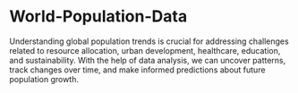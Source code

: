 # World-Population-Data
Understanding global population trends is crucial for addressing challenges related to resource allocation, urban development, healthcare, education, and sustainability. With the help of data analysis, we can uncover patterns, track changes over time, and make informed predictions about future population growth.
